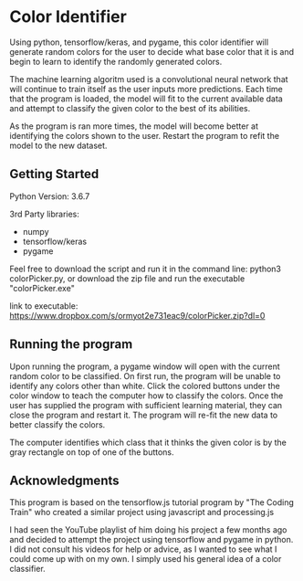 # Color Identifier

Using python, tensorflow/keras, and pygame, this color identifier will generate random colors for the user to decide what base color that it is and begin to learn to identify the randomly generated colors.

The machine learning algoritm used is a convolutional neural network that will continue to train itself as the user inputs more predictions.  Each time that the program is loaded, the model will fit to the current available data and attempt to classify the given color to the best of its abilities.

As the program is ran more times, the model will become better at identifying the colors shown to the user.  Restart the program to refit the model to the new dataset.  

## Getting Started

Python Version: 3.6.7

3rd Party libraries:
*  numpy
*  tensorflow/keras
*  pygame

Feel free to download the script and run it in the command line: python3 colorPicker.py, or download the zip file and run the executable "colorPicker.exe"

link to executable:
https://www.dropbox.com/s/ormyot2e731eac9/colorPicker.zip?dl=0

## Running the program

Upon running the program, a pygame window will open with the current random color to be classified.  On first run, the program will be unable to identify any colors other than white.  Click the colored buttons under the color window to teach the computer how to classify the colors.  Once the user has supplied the program with sufficient learning material, they can close the program and restart it.  The program will re-fit the new data to better classify the colors.

The computer identifies which class that it thinks the given color is by the gray rectangle on top of one of the buttons.

## Acknowledgments

This program is based on the tensorflow.js tutorial program by "The Coding Train" who created a similar project using javascript and processing.js

I had seen the YouTube playlist of him doing his project a few months ago and decided to attempt the project using tensorflow and pygame in python.  I did not consult his videos for help or advice, as I wanted to see what I could come up with on my own.  I simply used his general idea of a color classifier.

